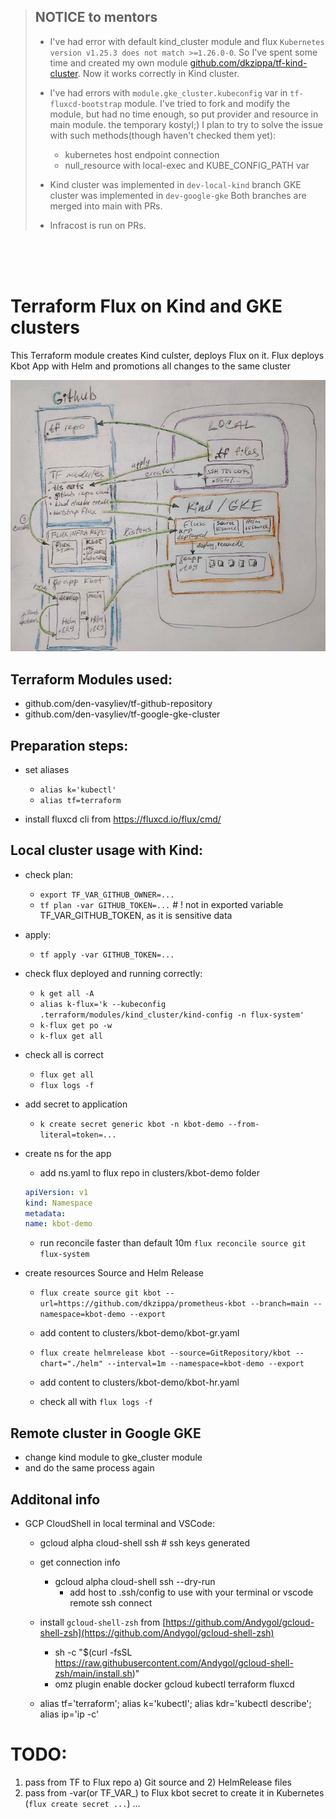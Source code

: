 > ## NOTICE to mentors
> - I've had error with default kind_cluster module and flux `Kubernetes version v1.25.3 does not match >=1.26.0-0`.
> So I've spent some time and created my own module
> [github.com/dkzippa/tf-kind-cluster](https://github.com/dkzippa/tf-kind-cluster). 
> Now it works correctly in Kind cluster.
> 
> - I've had errors with `module.gke_cluster.kubeconfig` var in `tf-fluxcd-bootstrap` module. 
> I've tried to fork and modify the module, but had no time enough, so put provider and resource in main module. the temporary kostyl;) 
> I plan to try to solve the issue with such methods(though haven't checked them yet):
> 	- kubernetes host endpoint connection
> 	- null_resource with local-exec and KUBE_CONFIG_PATH var
> 
> - Kind cluster was implemented in `dev-local-kind` branch
> GKE cluster was implemented in `dev-google-gke`
> Both branches are merged into main with PRs.
> 
> - Infracost is run on PRs.

<br/>
<br/>
<br/>

# Terraform Flux on Kind and GKE clusters

This Terraform module creates Kind culster, deploys Flux on it. 
Flux deploys Kbot App with Helm and promotions all changes to the same cluster

![Image](assets/drawing_scheme.jpg)

## Terraform Modules used:
- github.com/den-vasyliev/tf-github-repository
- github.com/den-vasyliev/tf-google-gke-cluster



## Preparation steps:
- set aliases
    - `alias k='kubectl'`
    - `alias tf=terraform`

- install fluxcd cli from https://fluxcd.io/flux/cmd/


## Local cluster usage with Kind:

- check plan:
    - `export TF_VAR_GITHUB_OWNER=...`
    - `tf plan -var GITHUB_TOKEN=...` # ! not in exported variable TF_VAR_GITHUB_TOKEN, as it is sensitive data
- apply:
    - `tf apply -var GITHUB_TOKEN=...` 

- check flux deployed and running correctly:    
    - `k get all -A`
    - `alias k-flux='k --kubeconfig .terraform/modules/kind_cluster/kind-config -n flux-system'`
    - `k-flux get po -w`
    - `k-flux get all`

- check all is correct 
    - `flux get all`
    - `flux logs -f`

- add secret to application
    - `k create secret generic kbot -n kbot-demo --from-literal=token=...`

- create ns for the app
    - add ns.yaml to flux repo in clusters/kbot-demo folder
    ```yaml
    apiVersion: v1
    kind: Namespace
    metadata:
    name: kbot-demo
    ```
    - run reconcile faster than default 10m `flux reconcile source git flux-system`

- create resources Source and Helm Release
    - `flux create source git kbot --url=https://github.com/dkzippa/prometheus-kbot --branch=main --namespace=kbot-demo --export`
    - add content to clusters/kbot-demo/kbot-gr.yaml

    - `flux create helmrelease kbot --source=GitRepository/kbot --chart="./helm" --interval=1m --namespace=kbot-demo --export`
    - add content to clusters/kbot-demo/kbot-hr.yaml

    - check all with `flux logs -f`

## Remote cluster in Google GKE 
- change kind module to gke_cluster module
- and do the same process again


## Additonal info

- GCP CloudShell in local terminal and VSCode:

	- gcloud alpha cloud-shell ssh # ssh keys generated
		
	- get connection info
		- gcloud alpha cloud-shell ssh --dry-run 
			- add host to .ssh/config to use with your terminal or vscode remote ssh connect


	- install `gcloud-shell-zsh` from [https://github.com/Andygol/gcloud-shell-zsh](https://github.com/Andygol/gcloud-shell-zsh)
		- sh -c "$(curl -fsSL https://raw.githubusercontent.com/Andygol/gcloud-shell-zsh/main/install.sh)"
		- omz plugin enable docker gcloud kubectl terraform fluxcd

	- alias tf='terraform'; 
		alias k='kubectl';
		alias kdr='kubectl describe'; 
		alias ip='ip -c'
 


# TODO:
1) pass from TF to Flux repo a) Git source and 2) HelmRelease files
2) pass from -var(or TF_VAR_) to Flux kbot secret to create it in Kubernetes (`flux create secret ...`)
...

